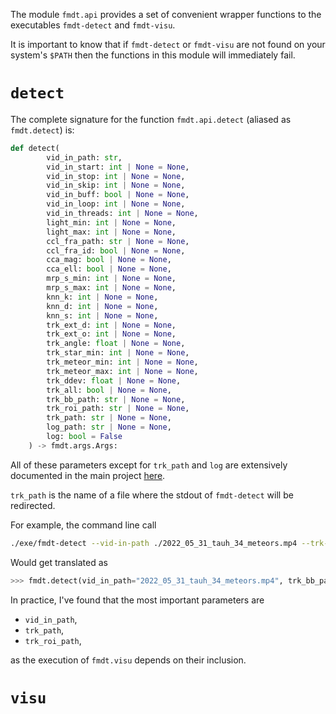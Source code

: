 The module `fmdt.api` provides a set of convenient wrapper functions to the 
executables `fmdt-detect` and `fmdt-visu`.

It is important to know that if `fmdt-detect` or `fmdt-visu` are not found on 
your system's `$PATH` then the functions in this module will immediately fail.

# `detect`

The complete signature for the function `fmdt.api.detect` (aliased as 
`fmdt.detect`) is:

```Python
def detect(
        vid_in_path: str, 
        vid_in_start: int | None = None,
        vid_in_stop: int | None = None,
        vid_in_skip: int | None = None,
        vid_in_buff: bool | None = None,
        vid_in_loop: int | None = None,
        vid_in_threads: int | None = None,
        light_min: int | None = None,
        light_max: int | None = None,
        ccl_fra_path: str | None = None,
        ccl_fra_id: bool | None = None,
        cca_mag: bool | None = None,
        cca_ell: bool | None = None,
        mrp_s_min: int | None = None,
        mrp_s_max: int | None = None,
        knn_k: int | None = None,
        knn_d: int | None = None,
        knn_s: int | None = None,
        trk_ext_d: int | None = None,
        trk_ext_o: int | None = None,
        trk_angle: float | None = None,
        trk_star_min: int | None = None,
        trk_meteor_min: int | None = None,
        trk_meteor_max: int | None = None,
        trk_ddev: float | None = None,
        trk_all: bool | None = None,
        trk_bb_path: str | None = None,
        trk_roi_path: str | None = None,
        trk_path: str | None = None,
        log_path: str | None = None,
        log: bool = False
    ) -> fmdt.args.Args:
```

All of these parameters except for `trk_path` and `log` are extensively 
documented in the main project 
[here](https://fmdt.readthedocs.io/en/latest/user/usage/detect.html). 

`trk_path` is the name of a file where the stdout of `fmdt-detect` will be 
redirected.

For example, the command line call 

```bash
./exe/fmdt-detect --vid-in-path ./2022_05_31_tauh_34_meteors.mp4 --trk-bb-path ./out_detect_bb.txt > ./out_detect_tracks.txt
```

Would get translated as 

```Python
>>> fmdt.detect(vid_in_path="2022_05_31_tauh_34_meteors.mp4", trk_bb_path="out_detect_bb.txt", trk_path = "out_detect_tracks.txt")
```

In practice, I've found that the most important parameters are 

- `vid_in_path`,
- `trk_path`,
- `trk_roi_path`,

as the execution of `fmdt.visu` depends on their inclusion.

# `visu`
